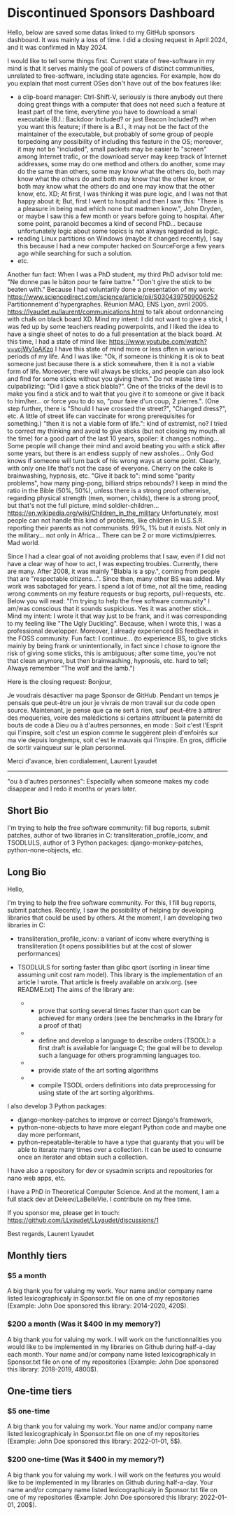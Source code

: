 # Discontinued Sponsors Dashboard

Hello, below are saved some datas linked to
my GitHub sponsors dashboard.
It was mainly a loss of time.
I did a closing request in April 2024,
and it was confirmed in May 2024.

I would like to tell some things first.
Current state of free-software in my mind
is that it serves mainly the goal of powers
of distinct communities,
unrelated to free-software,
including state agencies.
For example, how do you explain that
most current OSes don't have out of the box
features like:

- a clip-board manager: Ctrl-Shift-V,
  seriously is there anybody out there
  doing great things with a computer that
  does not need such a feature at least
  part of the time,
  everytime you have to download a small
  executable
  (B.I.: Backdoor Included? or just Beacon Included?)
  when you want this feature;
  if there is a B.I., it may not be the fact of the maintainer
  of the executable, but probably of some group of people
  torpedoing any possibility of including this feature in the OS;
  moreover, it may not be "included", small packets may be easier
  to "screen" among Internet trafic, or the download server may keep
  track of Internet addresses,
  some may do one method and others do another,
  some may do the same than others,
  some may know what the others do,
  both may know what the others do and both may know that the other know,
  or both may know what the others do and one may know that the other know,
  etc. XD;
  At first, I was thinking it was pure logic,
  and I was not that happy about it;
  But, first I went to hospital and then I saw this:
  "There is a pleasure in being mad which none but madmen know.",
  John Dryden,
  or maybe I saw this a few month or years before going to hospital.
  After some point, paranoid becomes a kind of second PhD...
  because unfortunately logic about some topics is not always
  regarded as logic.
- reading Linux partitions on Windows
  (maybe it changed recently),
  I say this because I had a new computer hacked
  on SourceForge a few years ago while searching
  for such a solution.
- etc.

Another fun fact:
When I was a PhD student, my third PhD advisor told me:
"Ne donne pas le bâton pour te faire battre."
"Don't give the stick to be beaten with."
Because I had voluntarily done a presentation of my work:
https://www.sciencedirect.com/science/article/pii/S0304397509006252
Partitionnement d'hypergraphes.
Réunion MAO, ENS Lyon, avril 2005.
https://lyaudet.eu/laurent/communications.html
to talk about ordonnancing with chalk on black board XD.
Mind my intent: I did not want to give a stick,
I was fed up by some teachers reading powerpoints,
and I liked the idea to have a single sheet of notes
to do a full presentation at the black board.
At this time, I had a state of mind like:
https://www.youtube.com/watch?v=vcjWy1oAKzo
I have this state of mind more or less often
in various periods of my life.
And I was like:
"Ok, if someone is thinking it is ok to beat someone
just because there is a stick somewhere,
then it is not a viable form of life.
Moreover, there will always be sticks,
and people can also look and find for some
sticks without you giving them."
Do not waste time culpabilizing:
"Did I gave a stick blabla?".
One of the tricks of the devil
is to make you find a stick and
to wait that you give it to someone or give it back to him/her...
or force you to do so,
"pour faire d'un coup, 2 pierres.".
(One step further, there is
"Should I have crossed the street?",
"Changed dress?", etc.
A little of street life can vaccinate
for wrong prerequisites for something.)
"then it is not a viable form of life.":
kind of extremist, no?
I tried to correct my thinking and avoid to give sticks
(but not closing my mouth all the time)
for a good part of the last 10 years,
spoiler: it changes nothing...
Some people will change their mind and avoid beating you with a stick
after some years, but there is an endless supply of new assholes...
Only God knows if someone will turn back
of his wrong ways at some point.
Clearly, with only one life that's not the case of everyone.
Cherry on the cake is brainwashing, hypnosis, etc.
"Give it back to": mind some "parity problems",
how many ping-pong, billiard strips rebounds?
I keep in mind the ratio in the Bible (50%, 50%),
unless there is a strong proof otherwise,
regarding physical strength (men, women, childs),
there is a strong proof, but that's not the full picture,
mind soldier-children...
https://en.wikipedia.org/wiki/Children_in_the_military
Unfortunately, most people can not handle this kind of problems,
like children in U.S.S.R. reporting their parents as not communists.
99%, 1% but it exists.
Not only in the military... not only in Africa...
There can be 2 or more victims/pierres.
Mad world.

Since I had a clear goal of not avoiding problems
that I saw,
even if I did not have a clear way of how to act,
I was expecting troubles.
Currently, there are many.
After 2008, it was mainly "Blabla is a spy.",
coming from people that are "respectable citizens...".
Since then, many other BS was added.
My work was sabotaged for years.
I spend a lot of time, not all the time,
reading wrong comments
on my feature requests or bug reports, pull-requests, etc.
Below you will read:
"I'm trying to help the free software community"
I am/was conscious that it sounds suspicious.
Yes it was another stick...
Mind my intent: I wrote it that way just to be frank,
and it was corresponding to my feeling like "The Ugly Duckling".
Because, when I wrote this, I was a professional developper.
Moreover, I already experienced BS feedback in the FOSS community.
Fun fact: I continue...
(to experience BS,
to give sticks mainly by being frank or unintentionally,
in fact since I chose to ignore the risk of giving some sticks,
this is ambiguous;
after some time, you're not that clean anymore,
but then brainwashing, hypnosis, etc. hard to tell;
Always remember "The wolf and the lamb.")

Here is the closing request:
Bonjour,

Je voudrais désactiver ma page Sponsor de GitHub.
Pendant un temps je pensais que peut-être un jour
je vivrais de mon travail sur du code open source.
Maintenant, je pense que ça ne sert à rien,
sauf peut-être à attirer des moqueries,
voire des malédictions si certains attribuent la paternité
de bouts de code à Dieu ou à d'autres personnes,
en mode : Soit c'est l'Esprit qui l'inspire,
soit c'est un espion comme le suggèrent plein d'enfoirés sur ma vie
depuis longtemps, soit c'est le mauvais qui l'inspire.
En gros, difficile de sortir vainqueur sur le plan personnel.

Merci d'avance, bien cordialement,
Laurent Lyaudet


-----
"ou à d'autres personnes": Especially when someone makes my code
disappear and I redo it months or years later.


## Short Bio

I'm trying to help the free software community:
fill bug reports, submit patches,
author of two libraries in C: transliteration_profile_iconv,
and TSODLULS,
author of 3 Python packages: django-monkey-patches,
python-none-objects, etc.


## Long Bio

Hello,

I'm trying to help the free software community.
For this, I fill bug reports, submit patches.
Recently, I saw the possibility of helping by developing
libraries that could be used by others.
At the moment, I am developing two libraries in C:

- transliteration_profile_iconv: a variant of iconv where
  everything is transliteration
  (it opens possibilities
  but at the cost of slower performances)
- TSODLULS for sorting faster than glibc qsort
  (sorting in linear time assuming unit cost ram model).
  This library is the implementation of an article I wrote.
  That article is freely available on arxiv.org.
  (see README.txt)
  The aims of the library are:

  - - prove that sorting several times faster than qsort
      can be achieved for many orders
      (see the benchmarks in the library for a proof of that)
  - - define and develop a language to describe orders (TSODL):
      a first draft is available for language C;
      the goal will be to develop such a language
      for others programming languages too.
  - - provide state of the art sorting algorithms
  - - compile TSODL orders definitions into data preprocessing
      for using state of the art sorting algorithms.

I also develop 3 Python packages:

- django-monkey-patches
  to improve or correct Django's framework,
- python-none-objects to have more elegant Python code
  and maybe one day more performant,
- python-repeatable-iterable to have a type that guaranty that
  you will be able to iterate many times over a collection.
  It can be used to consume once an iterator
  and obtain such a collection.

I have also a repository for dev or sysadmin scripts
and repositories for nano web apps, etc.

I have a PhD in Theoretical Computer Science.
And at the moment, I am a full stack dev at Deleev/LaBelleVie.
I contribute on my free time.

If you sponsor me, please get in touch:
https://github.com/LLyaudet/LLyaudet/discussions/1

Best regards,
   Laurent Lyaudet


## Monthly tiers

### $5 a month

A big thank you for valuing my work.
Your name and/or company name listed lexicographicaly
in Sponsor.txt file on one of my repositories
(Example: John Doe sponsored this library: 2014-2020, 420$).


### $200 a month (Was it $400 in my memory?)

A big thank you for valuing my work.
I will work on the functionnalities you would like to be
implemented in my libraries on Github during half-a-day each month.
Your name and/or company name listed lexicographicaly
in Sponsor.txt file on one of my repositories 
(Example: John Doe sponsored this library: 2018-2019, 4800$).


## One-time tiers

### $5 one-time

A big thank you for valuing my work.
Your name and/or company name listed lexicographicaly
in Sponsor.txt file on one of my repositories
(Example: John Doe sponsored this library: 2022-01-01, 5$).


### $200 one-time (Was it $400 in my memory?)

A big thank you for valuing my work.
I will work on the features you would like to be
implemented in my libraries on Github during half-a-day.
Your name and/or company name listed lexicographicaly
in Sponsor.txt file on one of my repositories
(Example: John Doe sponsored this library: 2022-01-01, 200$).


